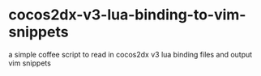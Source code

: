 cocos2dx-v3-lua-binding-to-vim-snippets
=======================================

a simple coffee script to read in cocos2dx v3 lua binding files and output vim snippets

